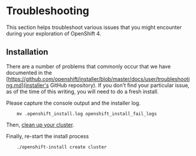 # Troubleshooting
This section helps troubleshoot various issues that you might encounter
during your exploration of OpenShift 4.

## Installation
There are a number of problems that commonly occur that we have documented in
the
[https://github.com/openshift/installer/blob/master/docs/user/troubleshooting.md](installer's
GitHub repository). If you don't find your particular issue, as of the time
of this writing, you will need to do a fresh install.

Please capture the console output and the installer log. 

        mv .openshift_install.log openshift_install_fail_logs

Then, [clean up your cluster](05-cleanup.md).

Finally, re-start the install process

        ./openshift-install create cluster

